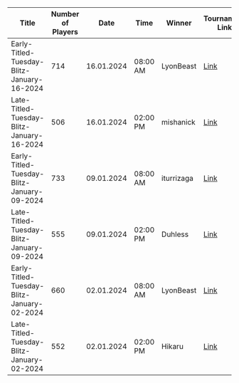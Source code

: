 | Title                                      |   Number of Players | Date       | Time     | Winner     | Tournament Link                                                                                  | Rank List                                                                                                                       |
|--------------------------------------------|---------------------|------------|----------|------------|--------------------------------------------------------------------------------------------------|---------------------------------------------------------------------------------------------------------------------------------|
| Early-Titled-Tuesday-Blitz-January-16-2024 |                 714 | 16.01.2024 | 08:00 AM | LyonBeast  | [Link](https://www.chess.com/tournament/live/early-titled-tuesday-blitz-january-16-2024-4503497) | [Link](https://github.com/cmgchess/Titled-Tuesday-Data/blob/main/ranks/early-titled-tuesday-blitz-january-16-2024-4503497.json) |
| Late-Titled-Tuesday-Blitz-January-16-2024  |                 506 | 16.01.2024 | 02:00 PM | mishanick  | [Link](https://www.chess.com/tournament/live/late-titled-tuesday-blitz-january-16-2024-4503498)  | [Link](https://github.com/cmgchess/Titled-Tuesday-Data/blob/main/ranks/late-titled-tuesday-blitz-january-16-2024-4503498.json)  |
| Early-Titled-Tuesday-Blitz-January-09-2024 |                 733 | 09.01.2024 | 08:00 AM | iturrizaga | [Link](https://www.chess.com/tournament/live/early-titled-tuesday-blitz-january-09-2024-4490239) | [Link](https://github.com/cmgchess/Titled-Tuesday-Data/blob/main/ranks/early-titled-tuesday-blitz-january-09-2024-4490239.json) |
| Late-Titled-Tuesday-Blitz-January-09-2024  |                 555 | 09.01.2024 | 02:00 PM | Duhless    | [Link](https://www.chess.com/tournament/live/late-titled-tuesday-blitz-january-09-2024-4490240)  | [Link](https://github.com/cmgchess/Titled-Tuesday-Data/blob/main/ranks/late-titled-tuesday-blitz-january-09-2024-4490240.json)  |
| Early-Titled-Tuesday-Blitz-January-02-2024 |                 660 | 02.01.2024 | 08:00 AM | LyonBeast  | [Link](https://www.chess.com/tournament/live/early-titled-tuesday-blitz-january-02-2024-4490237) | [Link](https://github.com/cmgchess/Titled-Tuesday-Data/blob/main/ranks/early-titled-tuesday-blitz-january-02-2024-4490237.json) |
| Late-Titled-Tuesday-Blitz-January-02-2024  |                 552 | 02.01.2024 | 02:00 PM | Hikaru     | [Link](https://www.chess.com/tournament/live/late-titled-tuesday-blitz-january-02-2024-4490238)  | [Link](https://github.com/cmgchess/Titled-Tuesday-Data/blob/main/ranks/late-titled-tuesday-blitz-january-02-2024-4490238.json)  |